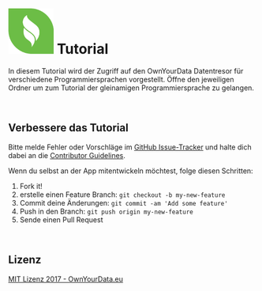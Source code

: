 # <img src="https://github.com/OwnYourData/tutorial/raw/master/assets/dev.png" width="92"> Tutorial
In diesem Tutorial wird der Zugriff auf den OwnYourData Datentresor für verschiedene Programmiersprachen vorgestellt. Öffne den jeweiligen Ordner um zum Tutorial der gleinamigen Programmiersprache zu gelangen.

&nbsp;    

## Verbessere das Tutorial

Bitte melde Fehler oder Vorschläge im [GitHub Issue-Tracker](https://github.com/OwnYourData/tutorial/issues) und halte dich dabei an die [Contributor Guidelines](https://github.com/twbs/ratchet/blob/master/CONTRIBUTING.md).

Wenn du selbst an der App mitentwickeln möchtest, folge diesen Schritten:

1. Fork it!
2. erstelle einen Feature Branch: `git checkout -b my-new-feature`
3. Commit deine Änderungen: `git commit -am 'Add some feature'`
4. Push in den Branch: `git push origin my-new-feature`
5. Sende einen Pull Request

&nbsp;    

## Lizenz

[MIT Lizenz 2017 - OwnYourData.eu](https://raw.githubusercontent.com/OwnYourData/tutorial/master/LICENSE)
